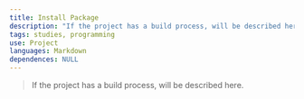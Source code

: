 ```yaml
---
title: Install Package
description: "If the project has a build process, will be described here"
tags: studies, programming
use: Project
languages: Markdown
dependences: NULL
---
```


> If the project has a build process, will be described here.